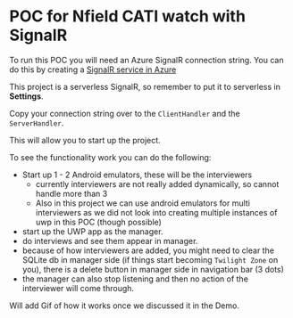 # POC for Nfield CATI watch with SignalR

To run this POC you will need an Azure SignalR connection string. You can do this by creating a [SignalR service in Azure](https://github.com/NIPOSoftwareBV/Nfield-Documentation/tree/master/features/nfield-cati/POC/Xam.AzureSignalR)

This project is a serverless SignalR, so remember to put it to serverless in __Settings__.

Copy your connection string over to the `ClientHandler` and the `ServerHandler`.

This will allow you to start up the project.

To see the functionality work you can do the following:

- Start up 1 - 2 Android emulators, these will be the interviewers
	- currently interviewers are not really added dynamically, so cannot handle more than 3
	- Also in this project we can use android emulators for multi interviewers as we did not look into creating multiple instances of uwp in this POC (though possible)
- start up the UWP app as the manager.
- do interviews and see them appear in manager.
- because of how interviewers are added, you might need to clear the SQLite db in manager side (if things start becoming `Twilight Zone` on you), there is a delete button in manager side in navigation bar (3 dots)
- the manager can also stop listening and then no action of the interviewer will come through.

Will add Gif of how it works once we discussed it in the Demo.

